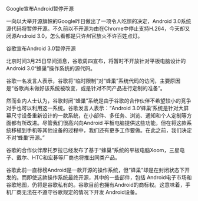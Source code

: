 Google宣布Android暂停开源

一向以大举开源旗帜的Google昨日做出了一项令人吃惊的决定，Android 3.0系统源代码将暂停开源。不久前以不开源为由在Chrome中停止支持H.264，今天却又闭源Android 3.0，怎么看都是只许州官放火不许百姓点灯。

谷歌宣布Android 3.0暂停开源

北京时间3月25日早间消息，谷歌周四宣布，将暂时不开放针对平板电脑设计的Android 3.0“蜂巢”操作系统的源代码。

谷歌一名发言人表示，谷歌将“临时限制”对“蜂巢”系统代码的访问，主要原因是“谷歌尚未做好该系统被改变，或是针对不同产品进行定制的准备”。

然而业内人士认为，谷歌封闭“蜂巢”系统是由于谷歌的合作伙伴不希望较小的竞争对手也可以利用这一系统。谷歌发言人表示：“Android 3.0‘蜂巢’系统是针对大屏幕尺寸设备重新设计的一款系统，在小部件、多任务、浏览、通知和个人定制等方面都有所改进。尽管我们很高兴向Android 平板电脑提供这些功能，但在将这款系统移植到手机等其他设备的过程中，我们还有更多工作要做。在此之前，我们决定不对‘蜂巢’开源。”

谷歌的合作伙伴摩托罗拉已经发布了基于“蜂巢”系统的平板电脑Xoom，三星电子、戴尔、HTC和宏碁等厂商也将推出同类产品。

谷歌此前一直标榜Android是一款开源的操作系统，但“蜂巢”却是在封闭状态下开发的。而即使这款操作系统最终开源，其中的一些部件，包括 Android电子市场和谷歌地图，仍将是谷歌私有的。谷歌目前也拥有Android的商标权。这意味着，手机厂商无法在不遵守谷歌规定的情况下开发 Android设备。
